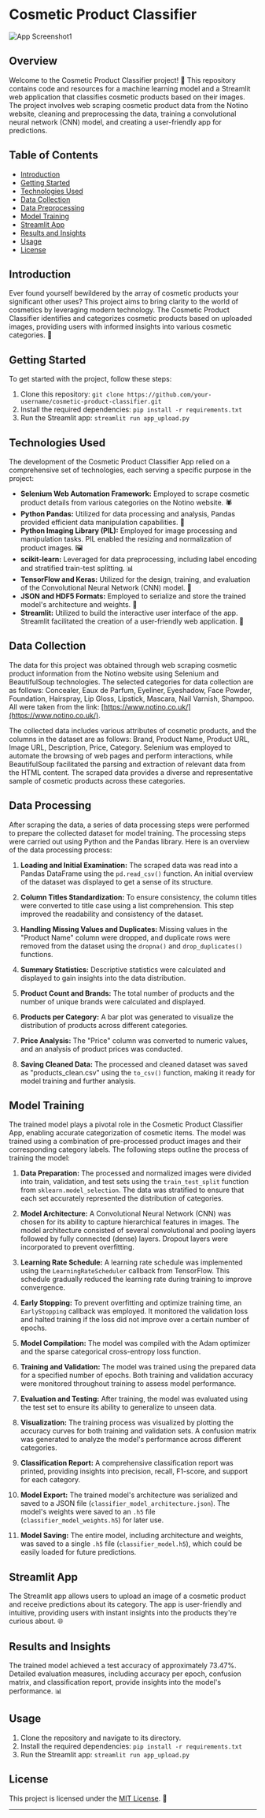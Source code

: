 # Cosmetic Product Classifier

![App Screenshot1](https://github.com/maruwu8/Cosmetic-Product-Classifier/blob/main/images/app1.png)

## Overview

Welcome to the Cosmetic Product Classifier project! 🎉 This repository contains code and resources for a machine learning model and a Streamlit web application that classifies cosmetic products based on their images. The project involves web scraping cosmetic product data from the Notino website, cleaning and preprocessing the data, training a convolutional neural network (CNN) model, and creating a user-friendly app for predictions.

## Table of Contents

- [Introduction](#introduction)
- [Getting Started](#getting-started)
- [Technologies Used](#technologies-used)
- [Data Collection](#data-collection)
- [Data Preprocessing](#data-preprocessing)
- [Model Training](#model-training)
- [Streamlit App](#streamlit-app)
- [Results and Insights](#results-and-insights)
- [Usage](#usage)
- [License](#license)

## Introduction

Ever found yourself bewildered by the array of cosmetic products your significant other uses? This project aims to bring clarity to the world of cosmetics by leveraging modern technology. The Cosmetic Product Classifier identifies and categorizes cosmetic products based on uploaded images, providing users with informed insights into various cosmetic categories. 🌟

## Getting Started

To get started with the project, follow these steps:

1. Clone this repository: `git clone https://github.com/your-username/cosmetic-product-classifier.git`
2. Install the required dependencies: `pip install -r requirements.txt`
3. Run the Streamlit app: `streamlit run app_upload.py`

## Technologies Used

The development of the Cosmetic Product Classifier App relied on a comprehensive set of technologies, each serving a specific purpose in the project:

- **Selenium Web Automation Framework:** Employed to scrape cosmetic product details from various categories on the Notino website. 🕷️
- **Python Pandas:** Utilized for data processing and analysis, Pandas provided efficient data manipulation capabilities. 🐼
- **Python Imaging Library (PIL):** Employed for image processing and manipulation tasks. PIL enabled the resizing and normalization of product images. 🖼️
- **scikit-learn:** Leveraged for data preprocessing, including label encoding and stratified train-test splitting. 📊
- **TensorFlow and Keras:** Utilized for the design, training, and evaluation of the Convolutional Neural Network (CNN) model. 🧠
- **JSON and HDF5 Formats:** Employed to serialize and store the trained model's architecture and weights. 💾
- **Streamlit:** Utilized to build the interactive user interface of the app. Streamlit facilitated the creation of a user-friendly web application. 🚀

## Data Collection

The data for this project was obtained through web scraping cosmetic product information from the Notino website using Selenium and BeautifulSoup technologies. The selected categories for data collection are as follows: Concealer, Eaux de Parfum, Eyeliner, Eyeshadow, Face Powder, Foundation, Hairspray, Lip Gloss, Lipstick, Mascara, Nail Varnish, Shampoo. All were taken from the link: [https://www.notino.co.uk/](https://www.notino.co.uk/).

The collected data includes various attributes of cosmetic products, and the columns in the dataset are as follows: Brand, Product Name, Product URL, Image URL, Description, Price, Category. Selenium was employed to automate the browsing of web pages and perform interactions, while BeautifulSoup facilitated the parsing and extraction of relevant data from the HTML content. The scraped data provides a diverse and representative sample of cosmetic products across these categories.

## Data Processing

After scraping the data, a series of data processing steps were performed to prepare the collected dataset for model training. The processing steps were carried out using Python and the Pandas library. Here is an overview of the data processing process:

1. **Loading and Initial Examination:** The scraped data was read into a Pandas DataFrame using the `pd.read_csv()` function. An initial overview of the dataset was displayed to get a sense of its structure.

2. **Column Titles Standardization:** To ensure consistency, the column titles were converted to title case using a list comprehension. This step improved the readability and consistency of the dataset.

3. **Handling Missing Values and Duplicates:** Missing values in the "Product Name" column were dropped, and duplicate rows were removed from the dataset using the `dropna()` and `drop_duplicates()` functions.

4. **Summary Statistics:** Descriptive statistics were calculated and displayed to gain insights into the data distribution.

5. **Product Count and Brands:** The total number of products and the number of unique brands were calculated and displayed.

6. **Products per Category:** A bar plot was generated to visualize the distribution of products across different categories.

7. **Price Analysis:** The "Price" column was converted to numeric values, and an analysis of product prices was conducted.

8. **Saving Cleaned Data:** The processed and cleaned dataset was saved as "products_clean.csv" using the `to_csv()` function, making it ready for model training and further analysis.

## Model Training

The trained model plays a pivotal role in the Cosmetic Product Classifier App, enabling accurate categorization of cosmetic items. The model was trained using a combination of pre-processed product images and their corresponding category labels. The following steps outline the process of training the model:

1. **Data Preparation:** The processed and normalized images were divided into train, validation, and test sets using the `train_test_split` function from `sklearn.model_selection`. The data was stratified to ensure that each set accurately represented the distribution of categories.

2. **Model Architecture:** A Convolutional Neural Network (CNN) was chosen for its ability to capture hierarchical features in images. The model architecture consisted of several convolutional and pooling layers followed by fully connected (dense) layers. Dropout layers were incorporated to prevent overfitting.

3. **Learning Rate Schedule:** A learning rate schedule was implemented using the `LearningRateScheduler` callback from TensorFlow. This schedule gradually reduced the learning rate during training to improve convergence.

4. **Early Stopping:** To prevent overfitting and optimize training time, an `EarlyStopping` callback was employed. It monitored the validation loss and halted training if the loss did not improve over a certain number of epochs.

5. **Model Compilation:** The model was compiled with the Adam optimizer and the sparse categorical cross-entropy loss function.

6. **Training and Validation:** The model was trained using the prepared data for a specified number of epochs. Both training and validation accuracy were monitored throughout training to assess model performance.

7. **Evaluation and Testing:** After training, the model was evaluated using the test set to ensure its ability to generalize to unseen data.

8. **Visualization:** The training process was visualized by plotting the accuracy curves for both training and validation sets. A confusion matrix was generated to analyze the model's performance across different categories.

9. **Classification Report:** A comprehensive classification report was printed, providing insights into precision, recall, F1-score, and support for each category.

10. **Model Export:** The trained model's architecture was serialized and saved to a JSON file (`classifier_model_architecture.json`). The model's weights were saved to an `.h5` file (`classifier_model_weights.h5`) for later use.

11. **Model Saving:** The entire model, including architecture and weights, was saved to a single `.h5` file (`classifier_model.h5`), which could be easily loaded for future predictions.

## Streamlit App

The Streamlit app allows users to upload an image of a cosmetic product and receive predictions about its category. The app is user-friendly and intuitive, providing users with instant insights into the products they're curious about. 🌐

## Results and Insights

The trained model achieved a test accuracy of approximately 73.47%. Detailed evaluation measures, including accuracy per epoch, confusion matrix, and classification report, provide insights into the model's performance. 📊

## Usage

1. Clone the repository and navigate to its directory.
2. Install the required dependencies: `pip install -r requirements.txt`
3. Run the Streamlit app: `streamlit run app_upload.py`

## License

This project is licensed under the [MIT License](LICENSE). 📄

---
